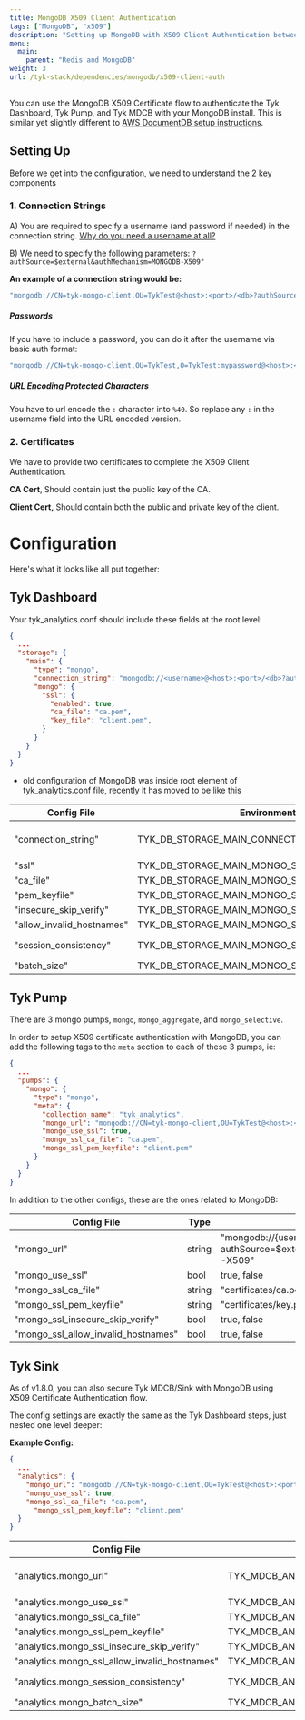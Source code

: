 ```yaml
---
title: MongoDB X509 Client Authentication
tags: ["MongoDB", "x509"]
description: "Setting up MongoDB with X509 Client Authentication between Tyk Components"
menu:
  main:
    parent: "Redis and MongoDB"
weight: 3
url: /tyk-stack/dependencies/mongodb/x509-client-auth
---
```



You can use the MongoDB X509 Certificate flow to authenticate the Tyk Dashboard, Tyk Pump, and Tyk MDCB with your MongoDB install.  This is similar yet slightly different to [AWS DocumentDB setup instructions](/docs/frequently-asked-questions/how-to-connect-to-documentdb/).

## Setting Up

Before we get into the configuration, we need to understand the 2 key components

### 1. Connection Strings


A) You are required to specify a username (and password if needed) in the connection string.  [Why do you need a username at all?](https://docs.mongodb.com/manual/tutorial/configure-x509-client-authentication/)

B) We need to specify the following parameters: `?authSource=$external&authMechanism=MONGODB-X509"`

**An example of a connection string would be:**

```bash
"mongodb://CN=tyk-mongo-client,OU=TykTest@<host>:<port>/<db>?authSource=$external&authMechanism=MONGODB-X509"
```

##### Passwords
If you have to include a password, you can do it after the username via basic auth format:

```bash
"mongodb://CN=tyk-mongo-client,OU=TykTest,O=TykTest:mypassword@<host>:<port>/<db>?authSource=$external&authMechanism=MONGODB-X509"
```

##### URL Encoding Protected Characters
You have to url encode the `:` character into `%40`.   So replace any `:` in the username field into the URL encoded version.

### 2. Certificates

We have to provide two certificates to complete the X509 Client Authentication.


**CA Cert**, Should contain just the public key of the CA.

**Client Cert,** Should contain both the public and private key of the client.

# Configuration

Here's what it looks like all put together:

## Tyk Dashboard
Your tyk_analytics.conf should include these fields at the root level:

```json
{
  ...
  "storage": {
    "main": {
      "type": "mongo",
      "connection_string": "mongodb://<username>@<host>:<port>/<db>?authSource=$external&authMechanism=MONGODB-X509",
      "mongo": {
        "ssl": {
          "enabled": true,
          "ca_file": "ca.pem",
          "key_file": "client.pem",
        }
      }
    }
  }
}
```
* old configuration of MongoDB was inside root element of tyk_analytics.conf file, recently it has moved to be like this


| Config File           | Environment Variable | Type   | Examples
| ---                   | --                   | ----   | ---- |
| "connection_string"                       | TYK_DB_STORAGE_MAIN_CONNECTIONSTRING      | string | "mongodb://{username}@{host}:{port}/{db}?authSource=$external&authMechanism=MONGODB-X509" |
| "ssl"                   | TYK_DB_STORAGE_MAIN_MONGO_SSL_ENABLED      | bool | true, false |
| "ca_file"               | TYK_DB_STORAGE_MAIN_MONGO_SSL_CAFile      | string | "certificates/ca.pem" |
| "pem_keyfile"           | TYK_DB_STORAGE_MAIN_MONGO_SSL_PEMKEYFILE      | string | "certificates/key.pem" |
| "insecure_skip_verify"  | TYK_DB_STORAGE_MAIN_MONGO_SSL_INSECURESKIPVERIFY      | bool | true, false |
| "allow_invalid_hostnames" | TYK_DB_STORAGE_MAIN_MONGO_SSL_ALLOWINVALIDHOSTNAMES      | bool | true, false |
| "session_consistency"       | TYK_DB_STORAGE_MAIN_MONGO_SSL_SESSIONCONSISTENCY      | string | "strong", "eventual", or "monotonic". default is "strong" |
| "batch_size"                | TYK_DB_STORAGE_MAIN_MONGO_SSL_BATCHSIZE      | int | Default "2000", min "100" |


## Tyk Pump
There are 3 mongo pumps, `mongo`, `mongo_aggregate`, and `mongo_selective`.

In order to setup X509 certificate authentication with MongoDB, you can add the following tags to the `meta` section to each of these 3 pumps, ie:

```json
{
  ...
  "pumps": {
    "mongo": {
      "type": "mongo",
      "meta": {
        "collection_name": "tyk_analytics",
        "mongo_url": "mongodb://CN=tyk-mongo-client,OU=TykTest@<host>:<port>/<db>?authSource=$external&authMechanism=MONGODB-X509",
        "mongo_use_ssl": true,
        "mongo_ssl_ca_file": "ca.pem",
        "mongo_ssl_pem_keyfile": "client.pem"
      }
    }
  }
}
```

In addition to the other configs, these are the ones related to MongoDB:

| Config File           | Type  | Examples
| -- | -- | --
"mongo_url" | string     | "mongodb://{username}@{host}:{port}/{db}?authSource=$external&authMechanism=MONGODB-X509" |
"mongo_use_ssl" | bool | true, false |
"mongo_ssl_ca_file" | string      | "certificates/ca.pem" |
“mongo_ssl_pem_keyfile" | string     | "certificates/key.pem" |
"mongo_ssl_insecure_skip_verify" | bool     | true, false |
"mongo_ssl_allow_invalid_hostnames" | bool         | true, false |

## Tyk Sink

As of v1.8.0, you can also secure Tyk MDCB/Sink with MongoDB using X509 Certificate Authentication flow.

The config settings are exactly the same as the Tyk Dashboard steps, just nested one level deeper:

**Example Config:**
```json
{
  ...
  "analytics": {
    "mongo_url": "mongodb://CN=tyk-mongo-client,OU=TykTest@<host>:<port>/<db>?authSource=$external&authMechanism=MONGODB-X509",
    "mongo_use_ssl": true,
    "mongo_ssl_ca_file": "ca.pem",
      "mongo_ssl_pem_keyfile": "client.pem"
  }
}
```
| Config File           | Environment Variable | Type   | Examples
| ---                   | --                   | ----   | ---- |
"analytics.mongo_url" | TYK_MDCB_ANALYTICS_MongoURL | string   |  "mongodb://{username}@{host}:{port}/{db}?authSource=$external&authMechanism=MONGODB-X509"
"analytics.mongo_use_ssl" | TYK_MDCB_ANALYTICS_MongoUseSSL | bool | true, false |
"analytics.mongo_ssl_ca_file" | TYK_MDCB_ANALYTICS_MongoSSLCAFile | string |  "certificates/ca.pem" |
"analytics.mongo_ssl_pem_keyfile" | TYK_MDCB_ANALYTICS_MongoSSLPEMKeyfile | string | "certificates/key.pem" |
"analytics.mongo_ssl_insecure_skip_verify" | TYK_MDCB_ANALYTICS_MongoSSLInsecureSkipVerify | bool | true, false |
"analytics.mongo_ssl_allow_invalid_hostnames" | TYK_MDCB_ANALYTICS_MongoSSLAllowInvalidHostnames | bool  | true, false |
"analytics.mongo_session_consistency" | TYK_MDCB_ANALYTICS_MongoSessionConsistency | string |  "strong", "eventual", or "monotonic". default is "strong" |
"analytics.mongo_batch_size" |  TYK_MDCB_ANALYTICS_MongoBatchSize | int |  Default "2000", min "100" |

